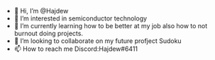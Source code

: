 - 👋 Hi, I’m @Hajdew
- 👀 I’m interested in semiconductor technology
- 🌱 I’m currently learning how to be better at my job also how to not burnout doing projects.
- 💞️ I’m looking to collaborate on my future profject Sudoku
- 📫 How to reach me Discord:Hajdew#6411

<!---
Hajdew/Hajdew is a ✨ special ✨ repository because its `README.md` (this file) appears on your GitHub profile.
You can click the Preview link to take a look at your changes.
--->
